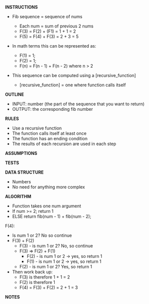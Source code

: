**INSTRUCTIONS**
- Fib sequence = sequence of nums
  - Each num = sum of previous 2 nums
  - F(3) = F(2) + (F1) = 1 + 1 = 2
  - F(5) = F(4) + F(3) = 2 + 3 = 5

- In math terms this can be represented as: 
  - F(1) = 1;
  - F(2) = 1;
  - F(n) = F(n - 1) + F(n - 2) where n > 2

- This sequence can be computed using a [recursive_function]
  - [recursive_function] = one where function calls itself

**OUTLINE**
- INPUT: number (the part of the sequence that you want to return)
- OUTPUT: the corresponding fib number

**RULES**
- Use a recursive function
- The function calls itself at least once
- The function has an ending condition
- The results of each recursion are used in each step

**ASSUMPTIONS**

**TESTS**

**DATA STRUCTURE**
- Numbers
- No need for anything more complex 

**ALGORITHM**
- Function takes one num argument
- If num >= 2; return 1
- ELSE return fib(num - 1) + fib(num - 2);

F(4): 
- Is num 1 or 2? No so continue
- F(3) + F(2)
  - F(3) - is num 1 or 2? No, so continue
  - F(3) => F(2) + F(1)
    - F(2) - is num 1 or 2 -> yes, so return 1
    - F(1) - is num 1 or 2 -> yes, so return 1
  - F(2) - is num 1 or 2? Yes, so return 1
- Then work back up: 
  - F(3) is therefore 1 + 1 = 2
  - F(2) is therefore 1
  - F(4) = F(3) + F(2) = 2 + 1 = 3

**NOTES**